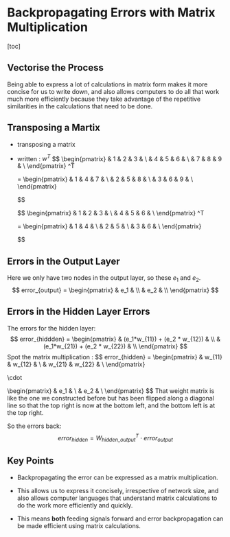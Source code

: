 # Backpropagating Errors with Matrix Multiplication

[toc]

## Vectorise the Process

Being able to express a lot of calculations in matrix form makes it more concise for us to write down, and also allows computers to do all that work much more efficiently because they take advantage of the repetitive similarities in the calculations that need to be done. 



## Transposing a Martix

- transposing a matrix

- written : $w^T$
  $$
  \begin{pmatrix}
  & 1 & 2 & 3 & \\
  & 4 & 5 & 6 & \\ 
  & 7 & 8 & 9 & \\
  \end{pmatrix} ^T
  
  = \begin{pmatrix}
  & 1 & 4 & 7 & \\
  & 2 & 5 & 8 & \\ 
  & 3 & 6 & 9 & \\
  \end{pmatrix} 
  $$

  $$
  \begin{pmatrix}
  & 1 & 2 & 3 & \\
  & 4 & 5 & 6 & \\
  \end{pmatrix} ^T
  
  = \begin{pmatrix}
  & 1 & 4 & \\
  & 2 & 5 & \\
  & 3 & 6 & \\
  \end{pmatrix} 
  $$

  

## Errors in the Output Layer

Here we only have two nodes in the output layer, so these $e_1$ and $e_2$.
$$
error_{output} =
\begin{pmatrix}
& e_1 & \\
& e_2 & \\
\end{pmatrix}
$$

## Errors in the Hidden Layer Errors

The errors for the hidden layer:
$$
error_{hiddden} =
\begin{pmatrix}
& (e_1*w_{11}) + (e_2 * w_{12}) & \\
& (e_1*w_{21}) + (e_2 * w_{22}) & \\
\end{pmatrix}
$$
Spot the matrix multiplication :
$$
error_{hidden} = 
\begin{pmatrix}
& w_{11} & w_{12} &  \\
& w_{21} & w_{22} & \\
\end{pmatrix}

\cdot

\begin{pmatrix}
& e_1 & \\
& e_2 & \\
\end{pmatrix}
$$
That weight matrix is like the one we constructed before but has been flipped along a diagonal line so that the top right is now at the bottom left, and the bottom left is at the top right.

So the errors back:
$$
error_{hidden} = W^T_{hidden\_output} \cdot error_{output}
$$

## Key Points

- Backpropagating the error can be expressed as a matrix multiplication.
- This allows us to express it concisely, irrespective of network size, and also allows computer languages that understand matrix calculations to do the work more efficiently and quickly. 

- This means **both** feeding signals forward and error backpropagation can be made efficient using matrix calculations.